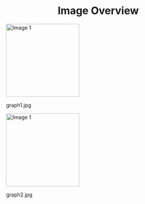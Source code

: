 <h1 style ="text-align: center;"> Image Overview </h1>
<div>
<div>
<img src="https://media.evkx.net/multimedia/guides/checkingbatteryhealth/graph1_xst.jpg" alt="Image 1" style="width: 200px;">
<p>graph1.jpg</p>
</div>
<div>
<img src="https://media.evkx.net/multimedia/guides/checkingbatteryhealth/graph2_xst.jpg" alt="Image 1" style="width: 200px;">
<p>graph2.jpg</p>
</div>
</div>
